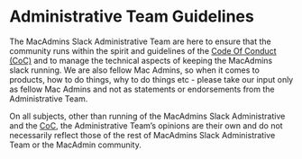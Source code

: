 # Administrative Team Guidelines

The MacAdmins Slack Administrative Team are here to ensure that the community runs within the spirit and guidelines of the [Code Of Conduct (CoC)](https://github.com/macadminsdotorg/codeofconduct) and to manage the technical aspects of keeping the MacAdmins slack running. We are also fellow Mac Admins, so when it comes to products, how to do things, why to do things etc - please take our input only as fellow Mac Admins and not as statements or endorsements from the Administrative Team.

On all subjects, other than running of the MacAdmins Slack Administrative and the [CoC](https://github.com/macadminsdotorg/codeofconduct), the Administrative Team’s opinions are their own and do not necessarily reflect those of the rest of MacAdmins Slack Administrative Team or the MacAdmin community.

